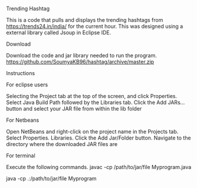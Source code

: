 Trending Hashtag

This is a code that pulls and displays the trending hashtags from https://trends24.in/india/ for the current hour. This was designed using a external library called Jsoup  in Eclipse IDE.

Download

Download the code and jar library needed to run the program.
https://github.com/SoumyaKB96/hashtag/archive/master.zip


Instructions


For eclipse users 

Selecting the Project tab at the top of the screen, and click Properties. Select Java Build Path followed by the Libraries tab. Click the Add JARs… button and select your JAR file from within the lib folder

For Netbeans 

Open NetBeans and right-click on the project name in the Projects tab. Select Properties.  Libraries. Click the Add Jar/Folder button. Navigate to the directory where the downloaded JAR files are

For terminal

Execute the following commands.
javac -cp /path/to/jar/file Myprogram.java

java -cp .:/path/to/jar/file Myprogram



